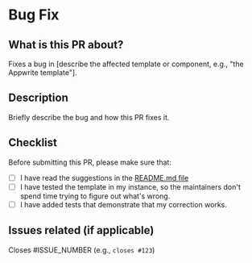 # Bug Fix

## What is this PR about?

Fixes a bug in [describe the affected template or component, e.g., "the Appwrite template"].

## Description

Briefly describe the bug and how this PR fixes it.

## Checklist

Before submitting this PR, please make sure that:

- [ ] I have read the suggestions in the [README.md file](https://github.com/Dokploy/templates?tab=readme-ov-file#general-suggestions-when-creating-a-template)
- [ ] I have tested the template in my instance, so the maintainers don't spend time trying to figure out what's wrong.
- [ ] I have added tests that demonstrate that my correction works.

## Issues related (if applicable)

Closes #ISSUE_NUMBER (e.g., `closes #123`)
